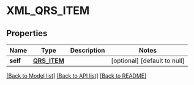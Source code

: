 # XML_QRS_ITEM

## Properties
Name | Type | Description | Notes
------------ | ------------- | ------------- | -------------
**self** | [**QRS_ITEM**](QrsItem.md) |  | [optional] [default to null]

[[Back to Model list]](../README.md#documentation-for-models) [[Back to API list]](../README.md#documentation-for-api-endpoints) [[Back to README]](../README.md)


